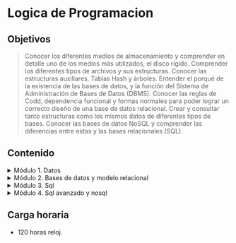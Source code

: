 # Logica de Programacion

## Objetivos

> Conocer los diferentes medios de almacenamiento y comprender en detalle uno de los medios más utilizados, el disco rígido.
> Comprender los diferentes tipos de archivos y sus estructuras. Conocer las estructuras auxiliares. Tablas Hash y árboles.
> Entender el porqué de la existencia de las bases de datos, y la función del Sistema de Administración de Bases de Datos (DBMS).
> Conocer las reglas de Codd, dependencia funcional y formas normales para poder lograr un correcto diseño de una base de datos relacional.
> Crear y consultar tanto estructuras como los mismos datos de diferentes tipos de bases.
> Conocer las bases de datos NoSQL y comprender las diferencias entre estas y las bases relacionales (SQL).

## Contenido

<details>
<summary>Módulo 1. Datos</summary>

**Unidad 1. Almacenamiento y archivos**
- Tema 1. Tipos de almacenamiento
- Tema 2. Archivos, tipos de archivos y operaciones básicas
- Tema 3. Archivos secuenciales y ordenados
- Tema 4. Archivos hash. Función hash. Resolución de conflictos

**Unidad 2. Índices y árboles**
- Tema 1. Archivos de índices
- Tema 2. Índices primarios y secundarios
- Tema 3. Índices agrupados y multinivel
- Tema 4. Árboles avl, b y b+
</details>

<details>
<summary>Módulo 2. Bases de datos y modelo relacional</summary>

**Unidad 1. Sistemas de bases de datos y modelos**
- Tema 1. Modelo de datos y sistemas de base de datos
- Tema 2. Modelos jerárquico, de red y relacional
- Tema 3 Modelado y diseño de una bd relacional
- Tema 4. Reglas de codd y dependencia funcional

**Unidad 2. Formas normales**
- Tema 1. Primera forma normal
- Tema 2. Segunda forma normal
- Tema 3.Tercera forma normal y forma de boyce-codd
- Tema 4. Cuarta forma normal
</details>

<details>
<summary>Módulo 3. Sql</summary>

**Unidad 1. Creación de estructura (ddl)**
- Tema 1. Introducción. Tipos de datos sql
- Tema 2. Creación y relaciones entre tablas
- Tema 3. Claves primarias, secundarias y foráneas
- Tema 4. Índices y vistas

**Unidad 2. Consultas y manipulación de datos (dml)**
- Tema 1. Selección y proyección
- Tema 2. Operaciones de conjuntos
- Tema 3. Unión entre tables (joins)
- Tema 4. Consultas agrupadas u ordenadas
</details>

<details>
<summary>Módulo 4. Sql avanzado y nosql</summary>

**Unidad 1. Sql avanzado**
- Tema 1. Procedimiento almacenado y función
- Tema 2. Sql dinámico
- Tema 3. Disparadores (triggers)
- Tema 4. Manejo de errores

**Unidad 2. Bases nosql**
- Tema 1. Tipos de bases nosql
- Tema 2. Creación y consultas en bd nosql
- Tema 3. Comparativa sql vs. Nosql
</details>

## Carga horaria
- 120 horas reloj.